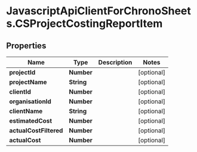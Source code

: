 # JavascriptApiClientForChronoSheets.CSProjectCostingReportItem

## Properties
Name | Type | Description | Notes
------------ | ------------- | ------------- | -------------
**projectId** | **Number** |  | [optional] 
**projectName** | **String** |  | [optional] 
**clientId** | **Number** |  | [optional] 
**organisationId** | **Number** |  | [optional] 
**clientName** | **String** |  | [optional] 
**estimatedCost** | **Number** |  | [optional] 
**actualCostFiltered** | **Number** |  | [optional] 
**actualCost** | **Number** |  | [optional] 


